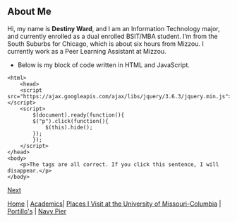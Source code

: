 ## About Me
Hi, my name is **Destiny Ward**, and I am an Information Technology major, and currently enrolled as a dual enrolled BSIT/MBA student. I’m from the South Suburbs for Chicago, which is about six hours from Mizzou. I currently work as a Peer Learning Assistant at Mizzou.

- Below is my block of code written in HTML and JavaScript.

<!DOCTYPE html>
    <html>
        <head>
        <script src="https://ajax.googleapis.com/ajax/libs/jquery/3.6.3/jquery.min.js"></script>
        <script>
            $(document).ready(function(){
            $("p").click(function(){
                $(this).hide();
            });
            });
        </script>
    </head>
    <body>
        <p>The tags are all correct. If you click this sentence, I will disappear.</p>
    </body>
</html>

[Next](/markdown_two.md)

[Home](/markdown_home.md) | [Academics](/markdown_two.md)| [Places I Visit at the University of Missouri-Columbia](/markdown_three.md) | [Portillo's](/markdown_four.md) | [Navy Pier](/markdown_five.md)